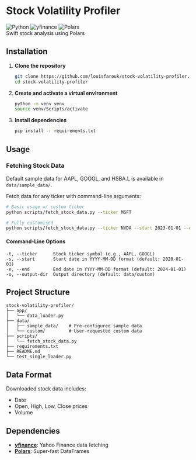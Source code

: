 # Stock Volatility Profiler
![Python](https://img.shields.io/badge/python-3.10%2B-blue.svg)
![yfinance](https://img.shields.io/badge/yfinance-0.2.63-orange.svg)
![Polars](https://img.shields.io/badge/Polars-1.31.0-green.svg)  
Swift stock analysis using Polars

## Installation
1. **Clone the repository**
   ```bash 
   git clone https://github.com/louisfarouk/stock-volatility-profiler.git
   cd stock-volatility-profiler
   ```

2. **Create and activate a virtual environment**
   ```bash 
   python -m venv venv
   source venv/Scripts/activate
   ```

3. **Install dependencies**
   ```bash
   pip install -r requirements.txt
   ```

## Usage

### Fetching Stock Data

Default sample data for AAPL, GOOGL, and HSBA.L is available in `data/sample_data/`.

Fetch data for any ticker with command-line arguments:

```bash
# Basic usage w/ custom ticker
python scripts/fetch_stock_data.py --ticker MSFT

# Fully customised
python scripts/fetch_stock_data.py --ticker NVDA --start 2023-01-01 --end 2024-01-01 --output-dir data/my_stocks
```

#### Command-Line Options
```
-t, --ticker      Stock ticker symbol (e.g., AAPL, GOOGL)
-s, --start       Start date in YYYY-MM-DD format (default: 2020-01-01)
-e, --end         End date in YYYY-MM-DD format (default: 2024-01-01)
-o, --output-dir  Output directory (default: data/custom)
```

## Project Structure
```
stock-volatility-profiler/
├── app/
│   └── data_loader.py
├── data/
│   ├── sample_data/    # Pre-configured sample data
│   └── custom/         # User-requested custom data
├── scripts/
│   └── fetch_stock_data.py
├── requirements.txt
├── README.md
└── test_single_loader.py
```

## Data Format
Downloaded stock data includes:
- Date
- Open, High, Low, Close prices
- Volume

## Dependencies
- [**yfinance**](https://github.com/ranaroussi/yfinance): Yahoo Finance data fetching
- [**Polars**](https://github.com/pola-rs/polars): Super-fast DataFrames
